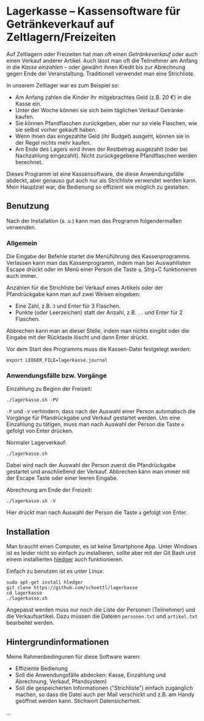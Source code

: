 Lagerkasse – Kassensoftware für Getränkeverkauf auf Zeltlagern/Freizeiten
=========================================================================

Auf Zeltlagern oder Freizeiten hat man oft einen *Getränkeverkauf* oder auch
einen Verkauf anderer Artikel. Auch lässt man oft die Teilnehmer am Anfang in
die *Kasse einzahlen* – oder gewährt ihnen Kredit bis zur Abrechnung gegen Ende
der Veranstaltung. Traditionell verwendet man eine Strichliste.

In unserem Zeltlager war es zum Beispiel so:

- Am Anfang zahlen die Kinder ihr mitgebrachtes Geld (z.B. 20 €) in die Kasse
  ein.
- Unter der Woche können sie sich beim täglichen Verkauf Getränke kaufen.
- Sie können Pfandflaschen zurückgeben, aber nur so viele Flaschen, wie sie
  selbst vorher gekauft haben.
- Wenn ihnen das eingezahlte Geld (ihr Budget) ausgeht, können sie in der Regel
  nichts mehr kaufen.
- Am Ende des Lagers wird ihnen der Restbetrag ausgezahlt (oder bei Nachzahlung
  eingezahlt). Nicht zurückgegebene Pfandflaschen werden berechnet.

Dieses Programm ist eine Kassensoftware, die diese Anwendungsfälle abdeckt, aber
genauso gut auch nur als Strichliste verwendet werden kann. Mein Hauptziel war,
die Bedienung so effizient wie möglich zu gestalten.

Benutzung
---------

Nach der Installation (s. u.) kann man das Programm folgendermaßen verwenden.

### Allgemein

Die Eingabe der Befehle startet die Menüführung des Kassenprogramms. Verlassen
kann man das Kassenprogramm, indem man bei Auswahllisten Escape drückt oder im
Menü einer Person die Taste `q`. Strg+C funktionieren auch immer.

Anzahlen für die Strichliste bei Verkauf eines Artikels oder der Pfandrückgabe
kann man auf zwei Weisen eingeben:

- Eine Zahl, z.B. `3` und Enter für 3 Flaschen.
- Punkte (oder Leerzeichen) statt der Anzahl, z.B. `..` und Enter für 2 Flaschen.

Abbrechen kann man an dieser Stelle, indem man nichts eingibt oder die Eingabe mit
der Rücktaste löscht und dann Enter drückt.

Vor dem Start des Programms muss die Kassen-Datei festgelegt werden:

```
export LEDGER_FILE=lagerkasse.journal
```

### Anwendungsfälle bzw. Vorgänge

Einzahlung zu Beginn der Freizeit:

```
./lagerkasse.sh -PV
```

`-P` und `-V` verhindern, dass nach der Auswahl einer Person automatisch
die Vorgänge für Pfandrückgabe und Verkauf gestartet werden.
Um eine Einzahlung zu tätigen, muss man nach Auswahl der Person die Taste `e`
gefolgt von Enter drücken.

Normaler Lagerverkauf:

```
./lagerkasse.sh
```

Dabei wird nach der Auswahl der Person zuerst die Pfandrückgabe gestartet und
anschließend der Verkauf. Abbrechen kann man immer mit der Escape Taste oder
einer leeren Eingabe.

Abrechnung am Ende der Freizeit:

```
./lagerkasse.sh -V
```

Hier drückt man nach Auswahl der Person die Taste `a` gefolgt von Enter.

Installation
------------

Man braucht einen Computer, es ist keine Smartphone App.
Unter Windows ist es leider nicht so einfach zu installieren, sollte aber mit
der Git Bash und einem installierten [hledger](http://hledger.org/)
auch funktionieren.

Einfach zu benutzen ist es unter Linux:

```
sudo apt-get install hledger
git clone https://github.com/schoettl/lagerkasse
cd lagerkasse
./lagerkasse.sh
```

Angepasst werden muss nur noch die Liste der Personen (Teilnehmer) und die
Verkaufsartikel. Dazu müssen die Dateien `personen.txt` und `artikel.txt`
bearbeitet werden.

Hintergrundinformationen
------------------------

Meine Rahmenbedingunen für diese Software waren:

- Effiziente Bedienung
- Soll die Anwendungsfälle abdecken: Kasse, Einzahlung und Abrechnung, Verkauf,
  Pfandsystem)
- Soll die gespeicherten Informationen ("Strichliste") einfach zugänglich
  machen, so dass die Datei auch per Mail verschickt und z.B. am Handy geöffnet
  werden kann. Stichwort Datensicherheit.

...
